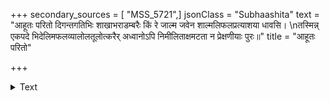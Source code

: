 +++
secondary_sources = [ "MSS_5721",]
jsonClass = "Subhaashita"
text = "आहूतः परितो दिगन्तगतिभिः शाखाभराडम्बरैः किं रे जाल्म जवेन शाल्मलिफलप्रत्याशया धावसि।  \nतस्मिन्न् एकपदे भिदेलिमफलव्यालोलतूलोत्करैर् अध्वानोऽपि निमीलिताक्षमटता न प्रेक्षणीयाः पुरः॥"
title = "आहूतः परितो"

+++

<details><summary>Text</summary>

आहूतः परितो दिगन्तगतिभिः शाखाभराडम्बरैः किं रे जाल्म जवेन शाल्मलिफलप्रत्याशया धावसि।  
तस्मिन्न् एकपदे भिदेलिमफलव्यालोलतूलोत्करैर् अध्वानोऽपि निमीलिताक्षमटता न प्रेक्षणीयाः पुरः॥
</details>
